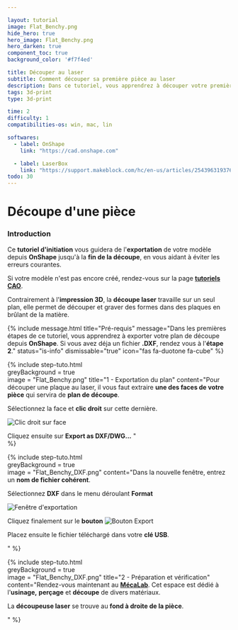 ```yaml
---

layout: tutorial  
image: Flat_Benchy.png  
hide_hero: true  
hero_image: Flat_Benchy.png  
hero_darken: true  
component_toc: true  
background_color: '#f7f4ed'

title: Découper au laser
subtitle: Comment découper sa première pièce au laser  
description: Dans ce tutoriel, vous apprendrez à découper votre première pièce en utilisant le logiciel LaserBox.  
tags: 3d-print  
type: 3d-print

time: 2  
difficulty: 1  
compatibilities-os: win, mac, lin

softwares: 
  - label: OnShape  
    link: "https://cad.onshape.com"

  - label: LaserBox
    link: "https://support.makeblock.com/hc/en-us/articles/25439631937687-Use-Laserbox-Software"
todo: 30  
---
```


# Découpe d'une pièce

### Introduction

Ce **tutoriel d'initiation** vous guidera de l'**exportation** de votre modèle depuis **OnShape** jusqu'à la **fin de la découpe**, en vous aidant à éviter les erreurs courantes.

Si votre modèle n'est pas encore créé, rendez-vous sur la page [**tutoriels CAO**](/pages/tutoriels-cao).

Contrairement à l'**impression 3D**, la **découpe laser** travaille sur un seul plan, elle permet de découper et graver des formes dans des plaques en brûlant de la matière.

{% include message.html title="Pré-requis" message="Dans les premières étapes de ce tutoriel, vous apprendrez à exporter votre plan de découpe depuis **OnShape**. Si vous avez déja un fichier **.DXF**, rendez vous à l'**étape 2**." status="is-info" dismissable="true" icon="fas fa-duotone fa-cube" %}

{% include step-tuto.html  
greyBackground = true  
image = "Flat_Benchy.png"
title="1 - Exportation du plan"
content="Pour découper une plaque au laser, il vous faut extraire **une des faces de votre pièce** qui servira de **plan de découpe**.

Sélectionnez la face et **clic droit** sur cette dernière.

![Clic droit sur face](Right_Click_On_Face.png)

Cliquez ensuite sur **Export as DXF/DWG...** "  
%}

{% include step-tuto.html  
greyBackground = true  
image = "Flat_Benchy_DXF.png"
content="Dans la nouvelle fenêtre, entrez un **nom de fichier cohérent**.

Sélectionnez **DXF** dans le menu déroulant **Format**

![Fenêtre d'exportation](Export_Window.png)

Cliquez finalement sur le **bouton** ![Bouton Export](Export_Button.png)

Placez ensuite le fichier téléchargé dans votre **clé USB**.

"
%}

{% include step-tuto.html  
greyBackground = true  
image = "Flat_Benchy_DXF.png"
title="2 - Préparation et vérification"
content="Rendez-vous maintenant au [**MécaLab**](/pages/informations). Cet espace est dédié à l'**usinage,** **perçage** et **découpe** de divers matériaux.

La **découpeuse laser** se trouve au **fond à droite de la pièce**.

"
%}

